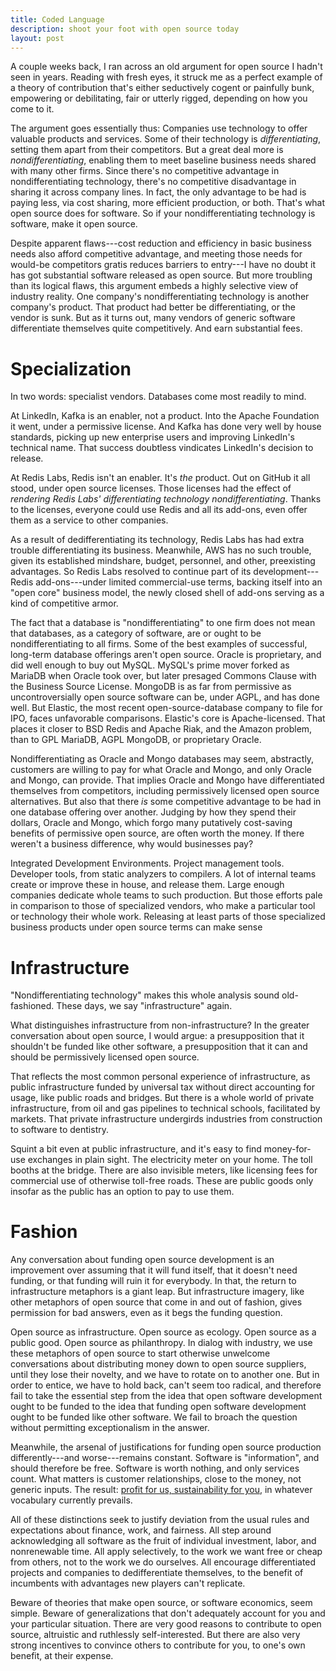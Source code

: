 ```yaml
---
title: Coded Language
description: shoot your foot with open source today
layout: post
---
```


A couple weeks back, I ran across an old argument for open source I hadn't seen in years. Reading with fresh eyes, it struck me as a perfect example of a theory of contribution that's either seductively cogent or painfully bunk, empowering or debilitating, fair or utterly rigged, depending on how you come to it.

The argument goes essentially thus:  Companies use technology to offer valuable products and services. Some of their technology is _differentiating_, setting them apart from their competitors. But a great deal more is _nondifferentiating_, enabling them to meet baseline business needs shared with many other firms. Since there's no competitive advantage in nondifferentiating technology, there's no competitive disadvantage in sharing it across company lines. In fact, the only advantage to be had is paying less, via cost sharing, more efficient production, or both. That's what open source does for software. So if your nondifferentiating technology is software, make it open source.

Despite apparent flaws---cost reduction and efficiency in basic business needs also afford competitive advantage, and meeting those needs for would-be competitors gratis reduces barriers to entry---I have no doubt it has got substantial software released as open source. But more troubling than its logical flaws, this argument embeds a highly selective view of industry reality. One company's nondifferentiating technology is another company's product. That product had better be differentiating, or the vendor is sunk. But as it turns out, many vendors of generic software differentiate themselves quite competitively. And earn substantial fees.

# Specialization

In two words: specialist vendors. Databases come most readily to mind.

At LinkedIn, Kafka is an enabler, not a product. Into the Apache Foundation it went, under a permissive license. And Kafka has done very well by house standards, picking up new enterprise users and improving LinkedIn's technical name. That success doubtless vindicates LinkedIn's decision to release.

At Redis Labs, Redis isn't an enabler. It's _the_ product. Out on GitHub it all stood, under open source licenses. Those licenses had the effect of _rendering Redis Labs' differentiating technology nondifferentiating_. Thanks to the licenses, everyone could use Redis and all its add-ons, even offer them as a service to other companies.

As a result of dedifferentiating its technology, Redis Labs has had extra trouble differentiating its business. Meanwhile, AWS has no such trouble, given its established mindshare, budget, personnel, and other, preexisting advantages. So Redis Labs resolved to continue part of its development---Redis add-ons---under limited commercial-use terms, backing itself into an "open core" business model, the newly closed shell of add-ons serving as a kind of competitive armor.

The fact that a database is "nondifferentiating" to one firm does not mean that databases, as a category of software, are or ought to be nondifferentiating to all firms. Some of the best examples of successful, long-term database offerings aren't open source. Oracle is proprietary, and did well enough to buy out MySQL. MySQL's prime mover forked as MariaDB when Oracle took over, but later presaged Commons Clause with the Business Source License. MongoDB is as far from permissive as uncontroversially open source software can be, under AGPL, and has done well. But Elastic, the most recent open-source-database company to file for IPO, faces unfavorable comparisons. Elastic's core is Apache-licensed. That places it closer to BSD Redis and Apache Riak, and the Amazon problem, than to GPL MariaDB, AGPL MongoDB, or proprietary Oracle.

Nondifferentiating as Oracle and Mongo databases may seem, abstractly, customers are willing to pay for what Oracle and Mongo, and only Oracle and Mongo, can provide. That implies Oracle and Mongo have differentiated themselves from competitors, including permissively licensed open source alternatives. But also that there _is_ some competitive advantage to be had in one database offering over another. Judging by how they spend their dollars, Oracle and Mongo, which forgo many putatively cost-saving benefits of permissive open source, are often worth the money. If there weren't a business difference, why would businesses pay?

Integrated Development Environments. Project management tools. Developer tools, from static analyzers to compilers. A lot of internal teams create or improve these in house, and release them. Large enough companies dedicate whole teams to such production. But those efforts pale in comparison to those of specialized vendors, who make a particular tool or technology their whole work. Releasing at least parts of those specialized business products under open source terms can make sense

# Infrastructure

"Nondifferentiating technology" makes this whole analysis sound old-fashioned. These days, we say "infrastructure" again.

What distinguishes infrastructure from non-infrastructure? In the greater conversation about open source, I would argue: a presupposition that it shouldn't be funded like other software, a presupposition that it can and should be permissively licensed open source.

That reflects the most common personal experience of infrastructure, as public infrastructure funded by universal tax without direct accounting for usage, like public roads and bridges. But there is a whole world of private infrastructure, from oil and gas pipelines to technical schools, facilitated by markets. That private infrastructure undergirds industries from construction to software to dentistry.

Squint a bit even at public infrastructure, and it's easy to find money-for-use exchanges in plain sight. The electricity meter on your home. The toll booths at the bridge. There are also invisible meters, like licensing fees for commercial use of otherwise toll-free roads. These are public goods only insofar as the public has an option to pay to use them.

# Fashion

Any conversation about funding open source development is an improvement over assuming that it will fund itself, that it doesn't need funding, or that funding will ruin it for everybody. In that, the return to infrastructure metaphors is a giant leap. But infrastructure imagery, like other metaphors of open source that come in and out of fashion, gives permission for bad answers, even as it begs the funding question.

Open source as infrastructure. Open source as ecology. Open source as a public good. Open source as philanthropy. In dialog with industry, we use these metaphors of open source to start otherwise unwelcome conversations about distributing money down to open source suppliers, until they lose their novelty, and we have to rotate on to another one. But in order to entice, we have to hold back, can't seem too radical, and therefore fail to take the essential step from the idea that open software development ought to be funded to the idea that funding open software development ought to be funded like other software. We fail to broach the question without permitting exceptionalism in the answer.

Meanwhile, the arsenal of justifications for funding open source production differently---and worse---remains constant.  Software is "information", and should therefore be free. Software is worth nothing, and only services count. What matters is customer relationships, close to the money, not generic inputs. The result: [profit for us, sustainability for you](https://blog.licensezero.com/2018/06/14/profit-sustainability.html), in whatever vocabulary currently prevails.

All of these distinctions seek to justify deviation from the usual rules and expectations about finance, work, and fairness. All step around acknowledging all software as the fruit of individual investment, labor, and nonrenewable time. All apply selectively, to the work we want free or cheap from others, not to the work we do ourselves. All encourage differentiated projects and companies to dedifferentiate themselves, to the benefit of incumbents with advantages new players can't replicate.

Beware of theories that make open source, or software economics, seem simple. Beware of generalizations that don't adequately account for you and your particular situation. There are very good reasons to contribute to open source, altruistic and ruthlessly self-interested. But there are also very strong incentives to convince others to contribute for you, to one's own benefit, at their expense.
